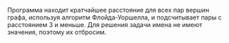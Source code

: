 Программа находит кратчайшее расстояние для всех пар вершин графа, используя алгоритм Флойда-Уоршелла, и подсчитывает пары с расстоянием 3 и меньше.
Для решения задачи имена не имеют значения, поэтому их отбросим.
